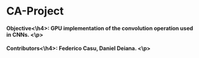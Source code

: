 # CA-Project
<p>
  <h4>Objective<\h4>: GPU implementation of the convolution operation used in CNNs.
<\p>
<p>
  <h4>Contributors<\h4>: Federico Casu, Daniel Deiana.
<\p>
